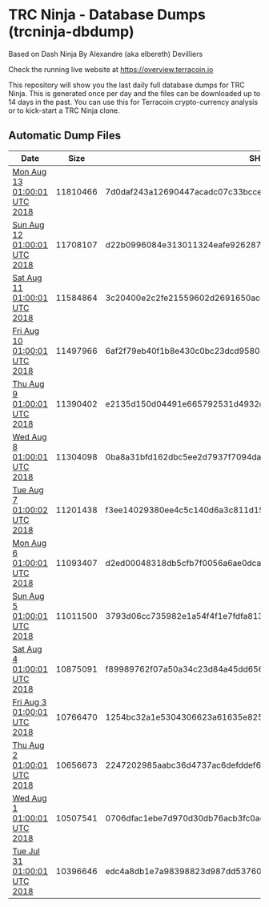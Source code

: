 # TRC Ninja - Database Dumps (trcninja-dbdump)
Based on Dash Ninja By Alexandre (aka elbereth) Devilliers

Check the running live website at https://overview.terracoin.io

This repository will show you the last daily full database dumps for TRC Ninja. This is generated once per day and the files can be downloaded up to 14 days in the past.
You can use this for Terracoin crypto-currency analysis or to kick-start a TRC Ninja clone.


## Automatic Dump Files
| Date | Size | SHA256 |
|--|--|--|
| [Mon Aug 13 01:00:01 UTC 2018](https://transfer.sh/1BTTZ/trcninja-dbdump-20180813010001.tar.bz2) | 11810466 | 7d0daf243a12690447acadc07c33bccec2cb6b3c4bbaed6c0a53c9759d7da551 | 
| [Sun Aug 12 01:00:01 UTC 2018](https://transfer.sh/U0aGE/trcninja-dbdump-20180812010001.tar.bz2) | 11708107 | d22b0996084e313011324eafe926287247cab88dd98019ccfcd2e5b249254d35 | 
| [Sat Aug 11 01:00:01 UTC 2018](https://transfer.sh/XScSE/trcninja-dbdump-20180811010001.tar.bz2) | 11584864 | 3c20400e2c2fe21559602d2691650acd2fb83b1654c51dd65c6b97632c8c68ed | 
| [Fri Aug 10 01:00:01 UTC 2018](https://transfer.sh/DcYsK/trcninja-dbdump-20180810010001.tar.bz2) | 11497966 | 6af2f79eb40f1b8e430c0bc23dcd958046bbfeeb4ba9c77ee0608176de1ab030 | 
| [Thu Aug  9 01:00:01 UTC 2018](https://transfer.sh/yU3le/trcninja-dbdump-20180809010001.tar.bz2) | 11390402 | e2135d150d04491e665792531d4932dfa63226d8b58e829c31fc7e3c478acc94 | 
| [Wed Aug  8 01:00:01 UTC 2018](https://transfer.sh/QlCKp/trcninja-dbdump-20180808010001.tar.bz2) | 11304098 | 0ba8a31bfd162dbc5ee2d7937f7094daabe41f923e45d41e087b977a6f6a018e | 
| [Tue Aug  7 01:00:02 UTC 2018](https://transfer.sh/dn1sA/trcninja-dbdump-20180807010002.tar.bz2) | 11201438 | f3ee14029380ee4c5c140d6a3c811d15ad68e5ad80bd6e89591df58346fc6ec5 | 
| [Mon Aug  6 01:00:01 UTC 2018](https://transfer.sh/12VCLM/trcninja-dbdump-20180806010001.tar.bz2) | 11093407 | d2ed00048318db5cfb7f0056a6ae0dca5ed9881e1429af855c3510860281b0dc | 
| [Sun Aug  5 01:00:01 UTC 2018](https://transfer.sh/iMPrn/trcninja-dbdump-20180805010001.tar.bz2) | 11011500 | 3793d06cc735982e1a54f4f1e7fdfa813f39520be3765f4a3282f39a98fdd3ef | 
| [Sat Aug  4 01:00:01 UTC 2018](https://transfer.sh/hVe3W/trcninja-dbdump-20180804010001.tar.bz2) | 10875091 | f89989762f07a50a34c23d84a45dd65693f982f072b0a62263b3da706bc1b123 | 
| [Fri Aug  3 01:00:01 UTC 2018](https://transfer.sh/CdDOv/trcninja-dbdump-20180803010001.tar.bz2) | 10766470 | 1254bc32a1e5304306623a61635e825bf3ba0b3f03955913016f7b3787286758 | 
| [Thu Aug  2 01:00:01 UTC 2018](https://transfer.sh/pNS6e/trcninja-dbdump-20180802010001.tar.bz2) | 10656673 | 2247202985aabc36d4737ac6defddef63ded91b7f79e2adc8b61c91a15ade598 | 
| [Wed Aug  1 01:00:01 UTC 2018](https://transfer.sh/JpNX9/trcninja-dbdump-20180801010001.tar.bz2) | 10507541 | 0706dfac1ebe7d970d30db76acb3fc0ac3f7807582be2298f48988c1cb036610 | 
| [Tue Jul 31 01:00:01 UTC 2018](https://transfer.sh/V7oDB/trcninja-dbdump-20180731010001.tar.bz2) | 10396646 | edc4a8db1e7a98398823d987dd53760498741bc6b943d4eb010d422ade392ff1 | 

